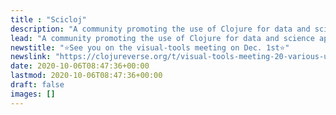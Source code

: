 ```yaml
---
title : "Scicloj"
description: "A community promoting the use of Clojure for data and science applications"
lead: "A community promoting the use of Clojure for data and science applications"
newstitle: "⭐See you on the visual-tools meeting on Dec. 1st⭐"
newslink: "https://clojureverse.org/t/visual-tools-meeting-20-various-updates/"
date: 2020-10-06T08:47:36+00:00
lastmod: 2020-10-06T08:47:36+00:00
draft: false
images: []
---
```

